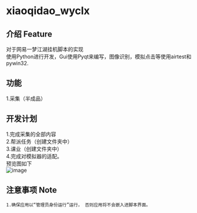 # xiaoqidao_wyclx
## **介绍** Feature
对于网易一梦江湖挂机脚本的实现<br>
使用Python进行开发，Gui使用Pyqt来编写，图像识别，模拟点击等使用airtest和pywin32.<br>
## **功能** 
1.采集（半成品）<br>
## **开发计划** 
1.完成采集的全部内容<br>
2.帮派任务（创建文件夹中）<br>
3.课业（创建文件夹中）<br>
4.完成对模拟器的适配。<br>
预览图如下<br>
![image](https://i.328888.xyz/2023/02/03/NfPAy.png)
## **注意事项** Note
```
1.确保应用以“管理员身份运行”运行， 否则应用将不会嵌入进脚本界面。
```

